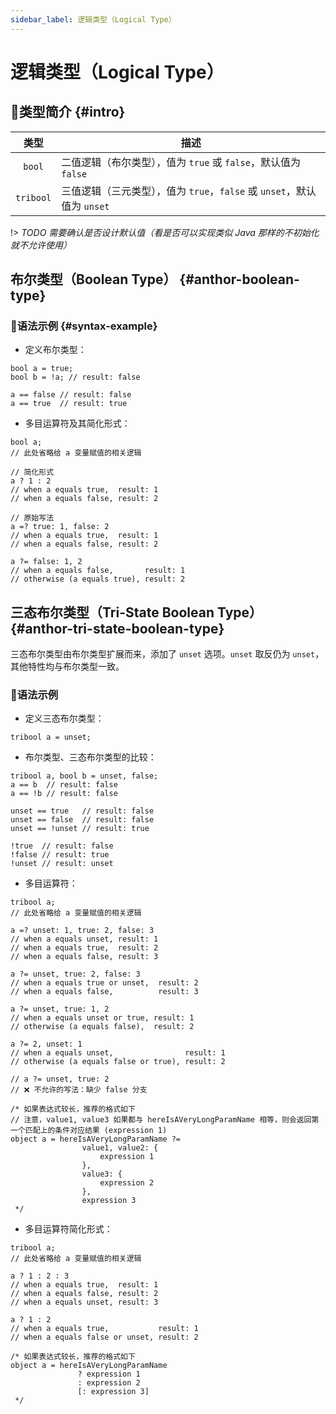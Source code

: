 ```yaml
---
sidebar_label: 逻辑类型​（Logical Type）
---
```


# 逻辑类型​（Logical Type）

## 🐳类型简介 {#intro}

|   类型    | 描述                                                        |
| :-------: | ----------------------------------------------------------- |
|  `bool`   | 二值逻辑（布尔类型），值为 `true` 或 `false`，默认值为 `false`          |
| `tribool` | ​三值逻辑（三元类型），值为 `true`，`false` 或 `unset`，默认值为 `unset` |

!> *TODO 需要确认是否设计默认值（看是否可以实现类似 Java 那样的不初始化就不允许使用）*

## 布尔类型（Boolean Type） {#anthor-boolean-type}

### 🏅语法示例 {#syntax-example}

- 定义布尔类型：

```collie
bool a = true;
bool b = !a; // result: false

a == false // result: false
a == true  // result: true
```

- 多目运算符及其简化形式：

```collie
bool a;
// 此处省略给 a 变量赋值的相关逻辑

// 简化形式
a ? 1 : 2
// when a equals true,  result: 1
// when a equals false, result: 2

// 原始写法
a =? true: 1, false: 2
// when a equals true,  result: 1
// when a equals false, result: 2

a ?= false: 1, 2
// when a equals false,       result: 1
// otherwise (a equals true), result: 2
```

## 三态布尔类型（Tri-State Boolean Type） {#anthor-tri-state-boolean-type}

三态布尔类型由布尔类型扩展而来，添加了 `unset` 选项。`unset` 取反仍为 `unset`，其他特性均与布尔类型一致。

### 🏅语法示例

- 定义三态布尔类型：

```collie
tribool a = unset;
```

- 布尔类型、三态布尔类型的比较：

```collie
tribool a, bool b = unset, false;
a == b  // result: false
a == !b // result: false

unset == true   // result: false
unset == false  // result: false
unset == !unset // result: true

!true  // result: false
!false // result: true
!unset // result: unset
```

- 多目运算符：

```collie
tribool a;
// 此处省略给 a 变量赋值的相关逻辑

a =? unset: 1, true: 2, false: 3
// when a equals unset, result: 1
// when a equals true,  result: 2
// when a equals false, result: 3

a ?= unset, true: 2, false: 3
// when a equals true or unset,  result: 2
// when a equals false,          result: 3

a ?= unset, true: 1, 2
// when a equals unset or true, result: 1
// otherwise (a equals false),  result: 2

a ?= 2, unset: 1
// when a equals unset,                result: 1
// otherwise (a equals false or true), result: 2

// a ?= unset, true: 2
// ❌ 不允许的写法：缺少 false 分支

/* 如果表达式较长，推荐的格式如下
// 注意，value1, value3 如果都与 hereIsAVeryLongParamName 相等，则会返回第一个匹配上的条件对应结果 (expression 1)
object a = hereIsAVeryLongParamName ?=
                value1, value2: {
                    expression 1
                },
                value3: {
                    expression 2
                },
                expression 3
 */
```

- 多目运算符简化形式：

```collie
tribool a;
// 此处省略给 a 变量赋值的相关逻辑

a ? 1 : 2 : 3
// when a equals true,  result: 1
// when a equals false, result: 2
// when a equals unset, result: 3

a ? 1 : 2
// when a equals true,           result: 1
// when a equals false or unset, result: 2

/* 如果表达式较长，推荐的格式如下
object a = hereIsAVeryLongParamName
               ? expression 1
               : expression 2
               [: expression 3]
 */
```
